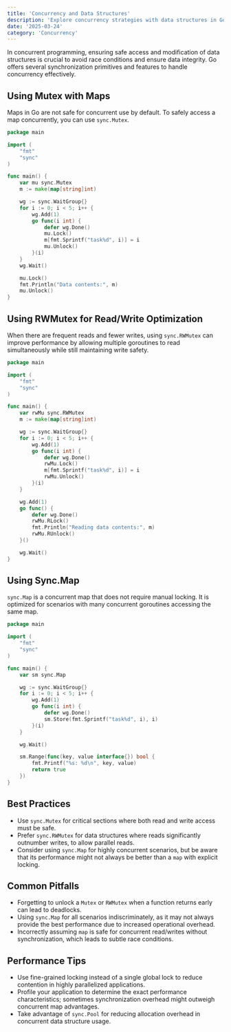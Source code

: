 ```yaml
---
title: 'Concurrency and Data Structures'
description: 'Explore concurrency strategies with data structures in Go to achieve safe and efficient access and modifications.'
date: '2025-03-24'
category: 'Concurrency'
---
```


In concurrent programming, ensuring safe access and modification of data structures is crucial to avoid race conditions and ensure data integrity. Go offers several synchronization primitives and features to handle concurrency effectively.

## Using Mutex with Maps

Maps in Go are not safe for concurrent use by default. To safely access a map concurrently, you can use `sync.Mutex`.

```go
package main

import (
	"fmt"
	"sync"
)

func main() {
	var mu sync.Mutex
	m := make(map[string]int)

	wg := sync.WaitGroup{}
	for i := 0; i < 5; i++ {
		wg.Add(1)
		go func(i int) {
			defer wg.Done()
			mu.Lock()
			m[fmt.Sprintf("task%d", i)] = i
			mu.Unlock()
		}(i)
	}
	wg.Wait()

	mu.Lock()
	fmt.Println("Data contents:", m)
	mu.Unlock()
}
```

## Using RWMutex for Read/Write Optimization

When there are frequent reads and fewer writes, using `sync.RWMutex` can improve performance by allowing multiple goroutines to read simultaneously while still maintaining write safety.

```go
package main

import (
	"fmt"
	"sync"
)

func main() {
	var rwMu sync.RWMutex
	m := make(map[string]int)

	wg := sync.WaitGroup{}
	for i := 0; i < 5; i++ {
		wg.Add(1)
		go func(i int) {
			defer wg.Done()
			rwMu.Lock()
			m[fmt.Sprintf("task%d", i)] = i
			rwMu.Unlock()
		}(i)
	}

	wg.Add(1)
	go func() {
		defer wg.Done()
		rwMu.RLock()
		fmt.Println("Reading data contents:", m)
		rwMu.RUnlock()
	}()

	wg.Wait()
}
```

## Using Sync.Map

`sync.Map` is a concurrent map that does not require manual locking. It is optimized for scenarios with many concurrent goroutines accessing the same map.

```go
package main

import (
	"fmt"
	"sync"
)

func main() {
	var sm sync.Map

	wg := sync.WaitGroup{}
	for i := 0; i < 5; i++ {
		wg.Add(1)
		go func(i int) {
			defer wg.Done()
			sm.Store(fmt.Sprintf("task%d", i), i)
		}(i)
	}

	wg.Wait()

	sm.Range(func(key, value interface{}) bool {
		fmt.Printf("%s: %d\n", key, value)
		return true
	})
}
```

## Best Practices

- Use `sync.Mutex` for critical sections where both read and write access must be safe.
- Prefer `sync.RWMutex` for data structures where reads significantly outnumber writes, to allow parallel reads.
- Consider using `sync.Map` for highly concurrent scenarios, but be aware that its performance might not always be better than a `map` with explicit locking.

## Common Pitfalls

- Forgetting to unlock a `Mutex` or `RWMutex` when a function returns early can lead to deadlocks.
- Using `sync.Map` for all scenarios indiscriminately, as it may not always provide the best performance due to increased operational overhead.
- Incorrectly assuming `map` is safe for concurrent read/writes without synchronization, which leads to subtle race conditions.

## Performance Tips

- Use fine-grained locking instead of a single global lock to reduce contention in highly parallelized applications.
- Profile your application to determine the exact performance characteristics; sometimes synchronization overhead might outweigh concurrent map advantages.
- Take advantage of `sync.Pool` for reducing allocation overhead in concurrent data structure usage.